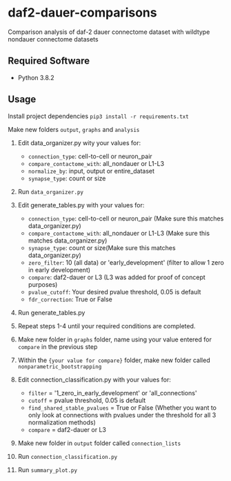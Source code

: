 # daf2-dauer-comparisons
Comparison analysis of daf-2 dauer connectome dataset with wildtype nondauer connectome datasets

## Required Software

- Python 3.8.2

## Usage

Install project dependencies
`pip3 install -r requirements.txt `

Make new folders `output`, `graphs` and `analysis`

1. Edit data_organizer.py wity your values for:
   - ```connection_type```: cell-to-cell or neuron_pair
   - ```compare_contactome_with```: all_nondauer or L1-L3
   - ```normalize_by```: input, output or entire_dataset
   - ```synapse_type```: count or size

2. Run `data_organizer.py`

3. Edit generate_tables.py with your values for:
   - ```connection_type```: cell-to-cell or neuron_pair (Make sure this matches data_organizer.py)
   - ```compare_contactome_with```: all_nondauer or L1-L3 (Make sure this matches data_organizer.py)
   - ```synapse_type```: count or size(Make sure this matches data_organizer.py)
   - ```zero_filter```: 10 (all data) or 'early_development' (filter to allow 1 zero in early development)
   - ```compare```: daf2-dauer or L3 (L3 was added for proof of concept purposes)
   - ```pvalue_cutoff```: Your desired pvalue threshold, 0.05 is default
   - ```fdr_correction```: True or False 

4. Run generate_tables.py

5. Repeat steps 1-4 until your required conditions are completed.

6. Make new folder in `graphs` folder, name using your value entered for `compare` in the previous step

7. Within the `{your value for compare}` folder, make new folder called `nonparametric_bootstrapping`


8. Edit connection_classification.py with your values for:
   - ```filter``` = '1_zero_in_early_development' or 'all_connections'
   - ```cutoff``` = pvalue threshold, 0.05 is default
   - ```find_shared_stable_pvalues``` = True or False (Whether you want to only look at connections with pvalues under the threshold for all 3 normalization methods)
   - ```compare``` = daf2-dauer or L3

9. Make new folder in `output` folder called `connection_lists`

10. Run `connection_classification.py`

11. Run `summary_plot.py`
